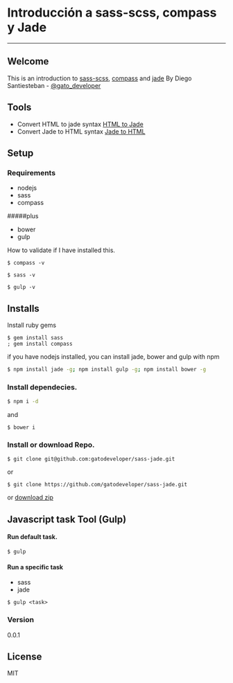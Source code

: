 # Introducción a sass-scss, compass y Jade
---

## Welcome

This is an introduction to [sass-scss], [compass] and [jade] By Diego Santiesteban - [@gato_developer][gatodeveloper]

## Tools

* Convert HTML to jade syntax [HTML to Jade]
* Convert Jade to HTML syntax [Jade to HTML]

## Setup

### Requirements
- nodejs
- sass
- compass

#####plus

- bower
- gulp 

How to validate if I have installed this.

```
$ compass -v
```

```
$ sass -v
```

```
$ gulp -v
```

## Installs

Install ruby gems

```
$ gem install sass
; gem install compass
```

if you have nodejs installed, you can install jade, bower and gulp with npm

```sh
$ npm install jade -g; npm install gulp -g; npm install bower -g
```

### Install dependecies.

```sh
$ npm i -d
```
and
```
$ bower i
```

### Install or download Repo.

```
$ git clone git@github.com:gatodeveloper/sass-jade.git
```

or 

```
$ git clone https://github.com/gatodeveloper/sass-jade.git
```

or [download zip]



## Javascript task Tool (Gulp)

#### Run default task.
```
$ gulp
```

#### Run a specific task

- sass
- jade

```
$ gulp <task>
```


### Version
0.0.1


License
----

MIT

[gatodeveloper]: https://twitter.com/gato_developer
[sass-scss]: <http://sass-lang.com/>
[jade]: <http://jade-lang.com/>
[compass]: <http://compass-style.org/>
[download zip]: <https://github.com/gatodeveloper/sass-jade/archive/master.zip>
[HTML to Jade]: <http://html2jade.org/>
[Jade to HTML]: <http://jade-lang.com/>
